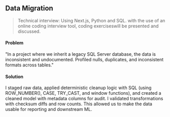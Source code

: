 ## Data Migration

> Technical interview: Using Next.js, Python and SQL.  with the use of an online coding interview tool, coding exerciseswill be presented and discussed.

#### Problem

"In a project where we inherit a legacy SQL Server database, the data is inconsistent and undocumented. Profiled nulls, duplicates, and inconsistent formats across tables."

#### Solution

I staged raw data, applied deterministic cleanup logic with SQL (using ROW_NUMBER(), CASE, TRY_CAST, and window functions), and created a cleaned model with metadata columns for audit. I validated transformations with checksum diffs and row counts. This allowed us to make the data usable for reporting and downstream ML.


